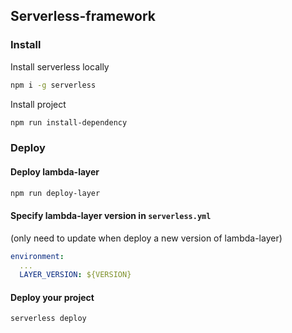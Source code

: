 ## Serverless-framework
### Install
Install serverless locally
```sh
npm i -g serverless
```
Install project
```sh
npm run install-dependency
```


### Deploy
#### Deploy lambda-layer
```sh
npm run deploy-layer
```

#### Specify lambda-layer version in `serverless.yml`
(only need to update when deploy a new version of lambda-layer)
```yml
environment:
  ...
  LAYER_VERSION: ${VERSION}
```

#### Deploy your project
```sh
serverless deploy
```
